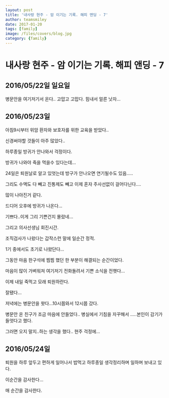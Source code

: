 ```yaml
---
layout: post
title: '내사랑 현주 - 암 이기는 기록. 해피 앤딩 - 7' 
author: teamsmiley 
date: 2017-01-20
tags: [family]
image: /files/covers/blog.jpg
category: {family}
---
```


# 내사랑 현주 - 암 이기는 기록. 해피 앤딩 - 7

## 2016/05/22일 일요일 

병문안을 여기저기서 온다..
고맙고 고맙다.
힘내서 얼른 낫자…

## 2016/05/23일  

아침9시부터 위암 환자와 보호자를 위한 교육을 받았다..

신경써야할 것들이 아주 많았다..

하루종일 방귀가 안나와서 걱정이다. 

방귀가 나와야 죽을 먹을수 있다는데…

24일은 퇴원날로 알고 있엇는데 방구가 안나오면 연기될수도 있음…..

그리도 수액도 다 빼고 진통제도 빼고 이제 혼자 주사선없이 걸어다닌다….

많이 나아진거 같다. 

드디어 오후에 방귀가 나온다…

기쁘다..이게 그리 기쁜건지 몰랐네…

그리고 의사선생님 회진시간. 

조직검사가 나왔다는 갑작스런 말에 일순간 정적.

1기 중에서도 초기로 나왔단다…

그동안 마음 한구석에 찜찜 했던 한 부분이 해결되는 순간이었다.

마음이 많이 가벼워져 여기저기 전화돌려서 기쁜 소식을 전햇다…

이제 내일 죽먹고  모래 퇴원하란다.

잘됐다…

저녁에는 병문안을 왓다...10시쯤와서 12시쯤 갔다.

병문안 온 친구가 조금 마음에 안들었다..
병실에서 기침을 자꾸해서 …..본인이 감기가 들엇다고 했다.

그러면 오지 말지..하는 생각을 했다..
현주 걱정에…

## 2016/05/24일 

퇴원을 하루 앞두고 편하게 일어나서 밥먹고 하루종일 생각정리하며 일하며 보내고 있다.

이순간을 감사한다…

매 순간을 감사한다.




